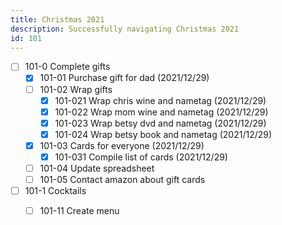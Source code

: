 ```yaml
---
title: Christmas 2021
description: Successfully navigating Christmas 2021
id: 101
---
```



- [ ] 101-0 Complete gifts
  - [x] 101-01 Purchase gift for dad (2021/12/29)
  - [ ] 101-02 Wrap gifts
    - [x] 101-021 Wrap chris wine and nametag (2021/12/29)
    - [x] 101-022 Wrap mom wine and nametag (2021/12/29)
    - [x] 101-023 Wrap betsy dvd and nametag (2021/12/29)
    - [x] 101-024 Wrap betsy book and nametag (2021/12/29)
  - [x] 101-03 Cards for everyone (2021/12/29)
    - [x] 101-031 Compile list of cards (2021/12/29)
  - [ ] 101-04 Update spreadsheet
  - [ ] 101-05 Contact amazon about gift cards
- [ ] 101-1 Cocktails
  - [ ] 101-11 Create menu




